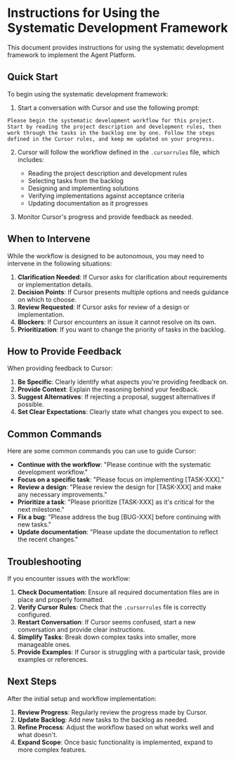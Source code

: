 # Instructions for Using the Systematic Development Framework

This document provides instructions for using the systematic development framework to implement the Agent Platform.

## Quick Start

To begin using the systematic development framework:

1. Start a conversation with Cursor and use the following prompt:

```
Please begin the systematic development workflow for this project. Start by reading the project description and development rules, then work through the tasks in the backlog one by one. Follow the steps defined in the Cursor rules, and keep me updated on your progress.
```

2. Cursor will follow the workflow defined in the `.cursorrules` file, which includes:
   - Reading the project description and development rules
   - Selecting tasks from the backlog
   - Designing and implementing solutions
   - Verifying implementations against acceptance criteria
   - Updating documentation as it progresses

3. Monitor Cursor's progress and provide feedback as needed.

## When to Intervene

While the workflow is designed to be autonomous, you may need to intervene in the following situations:

1. **Clarification Needed**: If Cursor asks for clarification about requirements or implementation details.
2. **Decision Points**: If Cursor presents multiple options and needs guidance on which to choose.
3. **Review Requested**: If Cursor asks for review of a design or implementation.
4. **Blockers**: If Cursor encounters an issue it cannot resolve on its own.
5. **Prioritization**: If you want to change the priority of tasks in the backlog.

## How to Provide Feedback

When providing feedback to Cursor:

1. **Be Specific**: Clearly identify what aspects you're providing feedback on.
2. **Provide Context**: Explain the reasoning behind your feedback.
3. **Suggest Alternatives**: If rejecting a proposal, suggest alternatives if possible.
4. **Set Clear Expectations**: Clearly state what changes you expect to see.

## Common Commands

Here are some common commands you can use to guide Cursor:

- **Continue with the workflow**: "Please continue with the systematic development workflow."
- **Focus on a specific task**: "Please focus on implementing [TASK-XXX]."
- **Review a design**: "Please review the design for [TASK-XXX] and make any necessary improvements."
- **Prioritize a task**: "Please prioritize [TASK-XXX] as it's critical for the next milestone."
- **Fix a bug**: "Please address the bug [BUG-XXX] before continuing with new tasks."
- **Update documentation**: "Please update the documentation to reflect the recent changes."

## Troubleshooting

If you encounter issues with the workflow:

1. **Check Documentation**: Ensure all required documentation files are in place and properly formatted.
2. **Verify Cursor Rules**: Check that the `.cursorrules` file is correctly configured.
3. **Restart Conversation**: If Cursor seems confused, start a new conversation and provide clear instructions.
4. **Simplify Tasks**: Break down complex tasks into smaller, more manageable ones.
5. **Provide Examples**: If Cursor is struggling with a particular task, provide examples or references.

## Next Steps

After the initial setup and workflow implementation:

1. **Review Progress**: Regularly review the progress made by Cursor.
2. **Update Backlog**: Add new tasks to the backlog as needed.
3. **Refine Process**: Adjust the workflow based on what works well and what doesn't.
4. **Expand Scope**: Once basic functionality is implemented, expand to more complex features. 